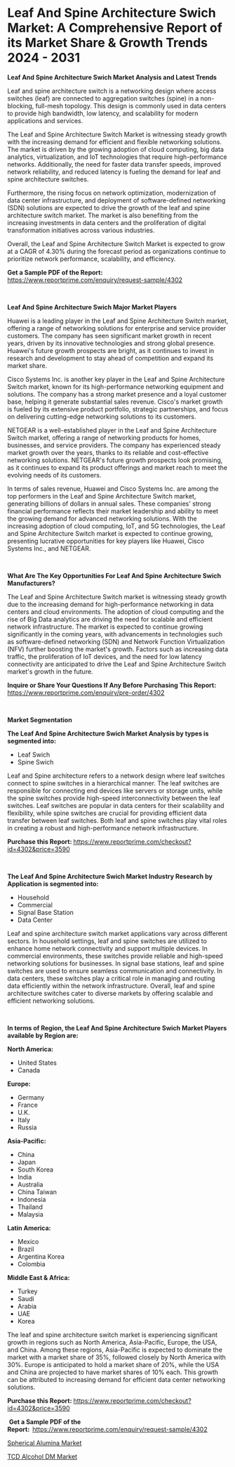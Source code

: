 <p><h1>Leaf And Spine Architecture Swich Market: A Comprehensive Report of its Market Share & Growth Trends 2024 - 2031</h1></p><p><strong>Leaf And Spine Architecture Swich Market Analysis and Latest Trends</strong></p>
<p><p>Leaf and spine architecture switch is a networking design where access switches (leaf) are connected to aggregation switches (spine) in a non-blocking, full-mesh topology. This design is commonly used in data centers to provide high bandwidth, low latency, and scalability for modern applications and services.</p><p>The Leaf and Spine Architecture Switch Market is witnessing steady growth with the increasing demand for efficient and flexible networking solutions. The market is driven by the growing adoption of cloud computing, big data analytics, virtualization, and IoT technologies that require high-performance networks. Additionally, the need for faster data transfer speeds, improved network reliability, and reduced latency is fueling the demand for leaf and spine architecture switches.</p><p>Furthermore, the rising focus on network optimization, modernization of data center infrastructure, and deployment of software-defined networking (SDN) solutions are expected to drive the growth of the leaf and spine architecture switch market. The market is also benefiting from the increasing investments in data centers and the proliferation of digital transformation initiatives across various industries.</p><p>Overall, the Leaf and Spine Architecture Switch Market is expected to grow at a CAGR of 4.30% during the forecast period as organizations continue to prioritize network performance, scalability, and efficiency.</p></p>
<p><strong>Get a Sample PDF of the Report:&nbsp;</strong> <a href="https://www.reportprime.com/enquiry/request-sample/4302">https://www.reportprime.com/enquiry/request-sample/4302</a></p>
<p>&nbsp;</p>
<p><strong>Leaf And Spine Architecture Swich Major Market Players</strong></p>
<p><p>Huawei is a leading player in the Leaf and Spine Architecture Switch market, offering a range of networking solutions for enterprise and service provider customers. The company has seen significant market growth in recent years, driven by its innovative technologies and strong global presence. Huawei's future growth prospects are bright, as it continues to invest in research and development to stay ahead of competition and expand its market share.</p><p>Cisco Systems Inc. is another key player in the Leaf and Spine Architecture Switch market, known for its high-performance networking equipment and solutions. The company has a strong market presence and a loyal customer base, helping it generate substantial sales revenue. Cisco's market growth is fueled by its extensive product portfolio, strategic partnerships, and focus on delivering cutting-edge networking solutions to its customers.</p><p>NETGEAR is a well-established player in the Leaf and Spine Architecture Switch market, offering a range of networking products for homes, businesses, and service providers. The company has experienced steady market growth over the years, thanks to its reliable and cost-effective networking solutions. NETGEAR's future growth prospects look promising, as it continues to expand its product offerings and market reach to meet the evolving needs of its customers.</p><p>In terms of sales revenue, Huawei and Cisco Systems Inc. are among the top performers in the Leaf and Spine Architecture Switch market, generating billions of dollars in annual sales. These companies' strong financial performance reflects their market leadership and ability to meet the growing demand for advanced networking solutions. With the increasing adoption of cloud computing, IoT, and 5G technologies, the Leaf and Spine Architecture Switch market is expected to continue growing, presenting lucrative opportunities for key players like Huawei, Cisco Systems Inc., and NETGEAR.</p></p>
<p>&nbsp;</p>
<p><strong>What Are The Key Opportunities For Leaf And Spine Architecture Swich Manufacturers?</strong></p>
<p><p>The Leaf and Spine Architecture Switch market is witnessing steady growth due to the increasing demand for high-performance networking in data centers and cloud environments. The adoption of cloud computing and the rise of Big Data analytics are driving the need for scalable and efficient network infrastructure. The market is expected to continue growing significantly in the coming years, with advancements in technologies such as software-defined networking (SDN) and Network Function Virtualization (NFV) further boosting the market's growth. Factors such as increasing data traffic, the proliferation of IoT devices, and the need for low latency connectivity are anticipated to drive the Leaf and Spine Architecture Switch market's growth in the future.</p></p>
<p><strong>Inquire or Share Your Questions If Any Before Purchasing This Report:</strong> <a href="https://www.reportprime.com/enquiry/pre-order/4302">https://www.reportprime.com/enquiry/pre-order/4302</a></p>
<p>&nbsp;</p>
<p><strong>Market Segmentation</strong></p>
<p><strong>The Leaf And Spine Architecture Swich Market Analysis by types is segmented into:</strong></p>
<p><ul><li>Leaf Swich</li><li>Spine Swich</li></ul></p>
<p><p>Leaf and Spine architecture refers to a network design where leaf switches connect to spine switches in a hierarchical manner. The leaf switches are responsible for connecting end devices like servers or storage units, while the spine switches provide high-speed interconnectivity between the leaf switches. Leaf switches are popular in data centers for their scalability and flexibility, while spine switches are crucial for providing efficient data transfer between leaf switches. Both leaf and spine switches play vital roles in creating a robust and high-performance network infrastructure.</p></p>
<p><strong>Purchase this Report:&nbsp;</strong><a href="https://www.reportprime.com/checkout?id=4302&price=3590">https://www.reportprime.com/checkout?id=4302&price=3590</a></p>
<p>&nbsp;</p>
<p><strong>The Leaf And Spine Architecture Swich Market Industry Research by Application is segmented into:</strong></p>
<p><ul><li>Household</li><li>Commercial</li><li>Signal Base Station</li><li>Data Center</li></ul></p>
<p><p>Leaf and spine architecture switch market applications vary across different sectors. In household settings, leaf and spine switches are utilized to enhance home network connectivity and support multiple devices. In commercial environments, these switches provide reliable and high-speed networking solutions for businesses. In signal base stations, leaf and spine switches are used to ensure seamless communication and connectivity. In data centers, these switches play a critical role in managing and routing data efficiently within the network infrastructure. Overall, leaf and spine architecture switches cater to diverse markets by offering scalable and efficient networking solutions.</p></p>
<p>&nbsp;</p>
<p><strong>In terms of Region, the Leaf And Spine Architecture Swich Market Players available by Region are:</strong></p>
<p>
    <p> <strong> North America: </strong>
        <ul>
            <li>United States</li>
            <li>Canada</li>
        </ul>
        </p> 
    <p> <strong> Europe: </strong>
        <ul>
            <li>Germany</li>
            <li>France</li>
            <li>U.K.</li>
            <li>Italy</li>
            <li>Russia</li>
        </ul>
        </p> 
    <p> <strong> Asia-Pacific: </strong>
        <ul>
            <li>China</li>
            <li>Japan</li>
            <li>South Korea</li>
            <li>India</li>
            <li>Australia</li>
            <li>China Taiwan</li>
            <li>Indonesia</li>
            <li>Thailand</li>
            <li>Malaysia</li>
        </ul>
        </p> 
    <p> <strong> Latin America: </strong>
        <ul>
            <li>Mexico</li>
            <li>Brazil</li>
            <li>Argentina Korea</li>
            <li>Colombia</li>
        </ul>
        </p> 
    <p> <strong> Middle East & Africa: </strong>
        <ul>
            <li>Turkey</li>
            <li>Saudi</li>
            <li>Arabia</li>
            <li>UAE</li>
            <li>Korea</li>
        </ul>
    </p>
    </p>
<p><p>The leaf and spine architecture switch market is experiencing significant growth in regions such as North America, Asia-Pacific, Europe, the USA, and China. Among these regions, Asia-Pacific is expected to dominate the market with a market share of 35%, followed closely by North America with 30%. Europe is anticipated to hold a market share of 20%, while the USA and China are projected to have market shares of 10% each. This growth can be attributed to increasing demand for efficient data center networking solutions.</p></p>
<p><strong>Purchase this Report: </strong><a href="https://www.reportprime.com/checkout?id=4302&price=3590">https://www.reportprime.com/checkout?id=4302&price=3590</a></p>
<p>&nbsp;<strong>Get a Sample PDF of the Report:&nbsp;&nbsp;</strong><a href="https://www.reportprime.com/enquiry/request-sample/4302">https://www.reportprime.com/enquiry/request-sample/4302</a></p>
<p><strong></strong></p>
<p><p><a href="https://pretty-mail-caf.notion.site/Spherical-Alumina-Market-Provides-a-Comprehensive-Analysis-Including-a-Macro-Overview-of-the-Market--3282cd0dc7994f2291738fe8bb2618ca">Spherical Alumina Market</a></p><p><a href="https://full-wildebeest-80b.notion.site/TCD-Alcohol-DM-Market-Research-Report-Forecasted-for-Period-from-2024-2031-by-Market-Type-Market-f4216e4917e043369c3cb84657b263b0">TCD Alcohol DM Market</a></p></p>